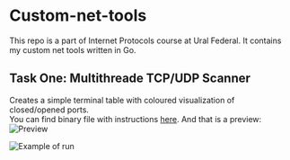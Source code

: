 # Custom-net-tools
This repo is a part of Internet Protocols course at Ural Federal.
It contains my custom net tools written in Go. 

## Task One: Multithreade TCP/UDP Scanner
Creates a simple terminal table with coloured visualization of closed/opened ports. <br> You can find binary file with instructions [here](/custom-net-tools/gonmap).
And that is a preview: 
![Preview](/custom-net-tools/gonmap/utils/preview.png)

![Example of run](/custom-net-tools/gonmap/utils/demo.gif)